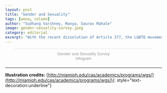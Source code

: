 ```yaml
---
layout: post
title: "Gender and Sexuality"
tags: [wona, column]
author: "Sudhang Varshney, Manya, Saurav Mahale"
image: gender-sexuality-survey.jpeg
category: editorial
excerpt: "With the recent dissolution of Article 377, the LGBTQ movement has been gaining momentum nationally and this provided Watch Out! with an impetus to appraise the climate of the campus with respect to gender sensitisation and awareness about gender and sexuality."
---
```


<div class="infogram-embed gender-sexuality-infogram" data-id="f3e598bc-ec1a-48f9-a571-6af502904126" data-type="interactive" data-title="Copy: Gender and Sexuality Survey-copy"></div><script>!function(e,t,s,i){var n="InfogramEmbeds",o=e.getElementsByTagName("script")[0],d=/^http:/.test(e.location)?"http:":"https:";if(/^\/{2}/.test(i)&&(i=d+i),window[n]&&window[n].initialized)window[n].process&&window[n].process();else if(!e.getElementById(s)){var r=e.createElement("script");r.async=1,r.id=s,r.src=i,o.parentNode.insertBefore(r,o)}}(document,0,"infogram-async","https://e.infogram.com/js/dist/embed-loader-min.js");</script><div style="padding:8px 0;font-family:Arial!important;font-size:13px!important;line-height:15px!important;text-align:center;border-top:1px solid #dadada;margin:0 30px"><a href="https://infogram.com/f3e598bc-ec1a-48f9-a571-6af502904126" style="color:#989898!important;text-decoration:none!important;" target="_blank">Gender and Sexuality Survey</a><br><a href="https://infogram.com" style="color:#989898!important;text-decoration:none!important;" target="_blank" rel="nofollow">Infogram</a></div>

***

**Illustration credits:** [http://miamioh.edu/cas/academics/programs/wgs/](http://miamioh.edu/cas/academics/programs/wgs/){: style="text-decoration:underline"}
